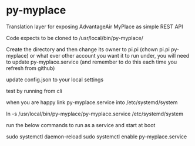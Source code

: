 # py-myplace

Translation layer for exposing AdvantageAir MyPlace as simple REST API

Code expects to be cloned to /usr/local/bin/py-myplace/

Create the directory and then change its owner to pi.pi (chown pi.pi py-myplace) or what ever other account you want
it to run under, you will need to update py-myplace.service (and remember to do this each time you refresh from github)

update config.json to your local settings

test by running from cli 

when you are happy link py-myplace.service into /etc/systemd/system

ln -s /usr/local/bin/py-myplace/py-myplace.service /etc/systemd/system

run the below commands to run as a service and start at boot

sudo systemctl daemon-reload
sudo systemctl enable py-myplace.service



